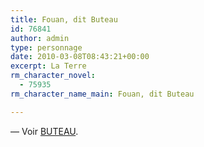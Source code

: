 ```yaml
---
title: Fouan, dit Buteau
id: 76841
author: admin
type: personnage
date: 2010-03-08T08:43:21+00:00
excerpt: La Terre
rm_character_novel:
  - 75935
rm_character_name_main: Fouan, dit Buteau

---
```

— Voir [BUTEAU][1].

 [1]: http://